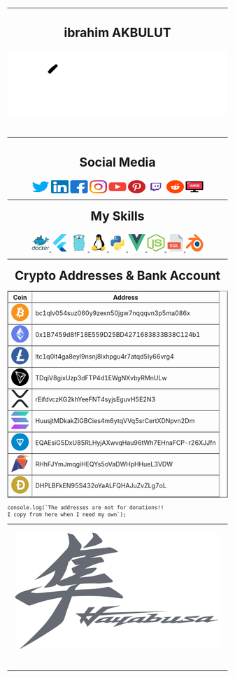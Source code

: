 
---
<h1 align="center">ibrahim AKBULUT</h1>

<div align="center">
    <p align="center">
        <img alt="IZINDEYIZ" style="margin-top:5px;" src="https://raw.githubusercontent.com/ixakblt/ixakblt/main/src/Atam.gif" />
    </p>
    <br />
</div>

---

<h1 align="center" >Social Media</h1>


<p align="center" >
    <a href="https://twitter.com/ixakblt" target="blank"><img style="margin-top:5px;" align="center"
            src="https://raw.githubusercontent.com/ixakblt/ixakblt/main/src/twitter.svg"
            alt="ixakblt" height="30" width="40" /></a>
    <a href="https://linkedin.com/in/ixakblt" target="blank"><img style="margin-top:5px;" align="center"
            src="https://raw.githubusercontent.com/ixakblt/ixakblt/main/src/linkedin.svg"
            alt="ixakblt" height="30" width="40" /></a>
    <a href="https://fb.com/ixakblt" target="blank"><img style="margin-top:5px;" align="center"
            src="https://raw.githubusercontent.com/ixakblt/ixakblt/main/src/facebook.svg"
            alt="ixakblt" height="30" width="40" /></a>
    <a href="https://instagram.com/ixakblt" target="blank"><img style="margin-top:5px;" align="center"
            src="https://raw.githubusercontent.com/ixakblt/ixakblt/main/src/instagram.svg"
            alt="ixakblt" height="30" width="40" /></a>
    <a href="https://www.youtube.com/c/ixakblt" target="blank"><img style="margin-top:5px;" align="center"
            src="https://raw.githubusercontent.com/ixakblt/ixakblt/main/src/youtube.svg"
            alt="ixakblt" height="30" width="40" /></a>
                <a href="https://pinterest.com/ixakblt" target="blank"><img style="margin-top:5px;" align="center"
            src="https://raw.githubusercontent.com/ixakblt/ixakblt/main/src/pinterest.svg"
            alt="ixakblt" height="30" width="40" /></a>
                <a href="https://twitch.tv/ixakblt" target="blank"><img style="margin-top:5px;" align="center"
            src="https://raw.githubusercontent.com/ixakblt/ixakblt/main/src/twitch.svg"
            alt="ixakblt" height="30" width="40" /></a>
                <a href="https://reddit.com/u/ixakblt" target="blank"><img style="margin-top:5px;" align="center"
            src="https://raw.githubusercontent.com/ixakblt/ixakblt/main/src/reddit.svg"
            alt="ixakblt" height="30" width="40" /></a>
            <a href="https://ixakblt.dev" target="blank"><img style="margin-top:5px;" align="center"
            src="https://raw.githubusercontent.com/ixakblt/ixakblt/main/src/web.svg"
            alt="ixakblt" height="30" width="40" /></a>
</p>

---

<h1 align="center" style="margin-top:20px">My Skills</h1>

<p align="center"> 
<a href="https://www.docker.com/" target="_blank">
    <img style="margin-top:5px;"
            src="https://raw.githubusercontent.com/ixakblt/ixakblt/main/src/docker.svg"
            alt="docker" 
            width="40" 
            height="40" /> </a> 
<a href="https://flutter.dev" target="_blank">
    <img    style="margin-top:5px;"
            src="https://raw.githubusercontent.com/ixakblt/ixakblt/main/src/flutter.svg" 
            alt="flutter" 
            width="40" 
            height="40" /></a> 
<a href="https://golang.org" target="_blank"> 
    <img style="margin-top:5px;"
            src="https://raw.githubusercontent.com/ixakblt/ixakblt/main/src/go.svg" 
            alt="go" 
            width="40"
            height="40" /> </a> 
<a href="https://www.linux.org/" target="_blank"> 
    <img style="margin-top:5px;"
            src="https://raw.githubusercontent.com/ixakblt/ixakblt/main/src/linux.svg" 
            alt="linux"
            width="40" 
            height="40" /> </a> 
<a href="https://www.python.org" target="_blank"> 
    <img style="margin-top:5px;"
            src="https://raw.githubusercontent.com/ixakblt/ixakblt/main/src/py.svg"
            alt="python" 
            width="40" 
            height="40" /> </a> 
<a href="https://vuejs.org/" target="_blank"> 
    <img style="margin-top:5px;"
            src="https://raw.githubusercontent.com/ixakblt/ixakblt/main/src/vuejs.svg" 
            alt="vuejs" 
            width="40" 
            height="40" /> </a>
<a href="https://nodejs.org/" target="_blank"> 
    <img style="margin-top:5px;"
            src="https://raw.githubusercontent.com/ixakblt/ixakblt/main/src/nodejs.svg" 
            alt="Nodejs" 
            width="40" 
            height="40" /> </a>           
<a href="https://www.sqlite.org/" target="_blank"> 
    <img style="margin-top:5px;"
            src="https://raw.githubusercontent.com/ixakblt/ixakblt/main/src/sql.svg" 
            alt="Sql" 
            width="40" 
            height="40" /> </a>
<a href="https://www.blender.org/" target="_blank"> 
    <img style="margin-top:5px;"
            src="https://raw.githubusercontent.com/ixakblt/ixakblt/main/src/blender.svg" 
            alt="Blender" 
            width="40" 
            height="40" /> </a>

</p>

---
<h1 align="center" style="margin-top:20px">Crypto Addresses & Bank Account</h1>

<table border="1" align="center">
        <tr>
            <th>Coin</th>
            <th>Address</th>
          </tr>
        <tr>
            <td><a href="#" target="_blank" > <img src="https://raw.githubusercontent.com/ixakblt/ixakblt/main/src/btc.svg" alt="BTC" width="40" height="40"></a></td>
            <td>bc1qlv054suz060y9zexn50jgw7nqqqvn3p5ma086x</td>
        </tr>
        <tr>
            <td><a href="#" target="_blank" > <img src="https://raw.githubusercontent.com/ixakblt/ixakblt/main/src/eth.svg" alt="ETH" width="40" height="40"></a></td>
            <td>0x1B7459d8fF18E559D25BD4271683833B38C124b1</td>
        </tr>
        <tr>
            <td><a href="#"  target="_blank" > <img src="https://raw.githubusercontent.com/ixakblt/ixakblt/main/src/ltc.svg" alt="LTC" width="40" height="40"></a></td>
            <td>ltc1q0lt4ga8eyl9nsnj8lxhpgu4r7atqd5ly66vrg4</td>
        </tr>
        <tr>
            <td><a href="#" target="_blank" > <img src="https://raw.githubusercontent.com/ixakblt/ixakblt/main/src/tron.svg" alt="TRC" width="40" height="40"></a></td>
            <td>TDqiV8gixUzp3dFTP4d1EWgNXvbyRMnULw</td>
        </tr>
        <tr>
            <td><a href="#"  target="_blank" > <img src="https://raw.githubusercontent.com/ixakblt/ixakblt/main/src/xrp.svg" alt="XRP" width="40" height="40"></a></td>
            <td>rEifdvczKG2khYeeFNT4syjsEguvH5E2N3</td>
        </tr>
        <tr>
            <td><a  href="#" target="_blank" > <img src="https://raw.githubusercontent.com/ixakblt/ixakblt/main/src/sol.svg" alt="SOL" width="40" height="40"></a></td>
            <td>HuusjtMDkakZiGBCies4m6ytqVVq5srCertXDNpvn2Dm</td>
        </tr>
        <tr>
            <td><a  href="#" target="_blank" > <img src="https://raw.githubusercontent.com/ixakblt/ixakblt/main/src/toncoin.svg" alt="TON" width="40" height="40"></a></td>
            <td>EQAEsiG5DxU85RLHyjAXwvqHau96tWh7EHnaFCP-r26XJJfn</td>
        </tr>
        <tr>
            <td><a  href="#" target="_blank" > <img src="https://raw.githubusercontent.com/ixakblt/ixakblt/main/src/rvn.svg" alt="RVN" width="40" height="40"></a></td>
            <td>RHhFJYmJmqgiHEQYs5oVaDWHpHHueL3VDW</td>
        </tr>
        <tr>
            <td><a  href="#" target="_blank" > <img src="https://raw.githubusercontent.com/ixakblt/ixakblt/main/src/dogecoin.svg" alt="DOGE" width="40" height="40"></a></td>
            <td>DHPLBFkEN95S432oYaALFQHAJuZvZLg7oL</td>
    </table>

    
  ```JS
console.log(`The addresses are not for donations!!
I copy from here when I need my own`);
```


---


<div align="center">
    <p align="center">
        <img alt="ixHayabusa" style="margin-top:5px;" src="https://raw.githubusercontent.com/ixakblt/ixakblt/main/src/hayabusa.svg" />
    </p>
    <br />
</div>

---